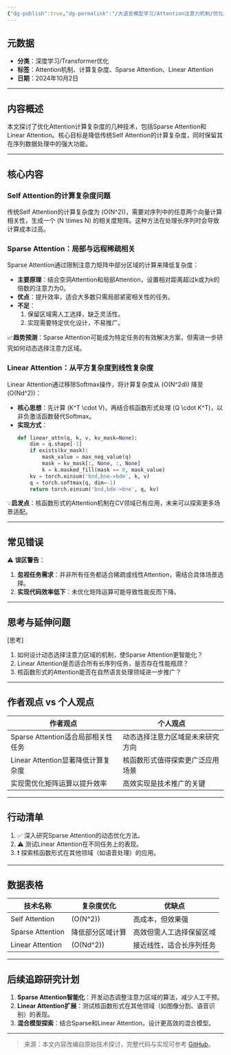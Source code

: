 ```yaml
---
{"dg-publish":true,"dg-permalink":"/大语言模型学习/Attention注意力机制/优化Attention计算复杂度的技术探讨","dg-home":false,"dg-description":"在此输入笔记的描述","dg-hide":false,"dg-hide-title":false,"dg-show-backlinks":true,"dg-show-local-graph":true,"dg-show-inline-title":true,"dg-pinned":false,"dg-passphrase":"在此输入访问密码","dg-enable-mathjax":false,"dg-enable-mermaid":false,"dg-enable-uml":false,"dg-note-icon":0,"dg-enable-dataview":false,"tags":["NLP"],"permalink":"/大语言模型学习/Attention注意力机制/优化Attention计算复杂度的技术探讨/","dgShowBacklinks":true,"dgShowLocalGraph":true,"dgShowInlineTitle":true,"dgPassFrontmatter":true,"noteIcon":0,"created":"2025-04-03T22:46:39.319+08:00","updated":"2025-04-12T12:54:23.644+08:00"}
---
```




## 元数据
- **分类**：深度学习/Transformer优化
- **标签**：Attention机制、计算复杂度、Sparse Attention、Linear Attention
- **日期**：2024年10月2日  

---



## 内容概述
本文探讨了优化Attention计算复杂度的几种技术，包括Sparse Attention和Linear Attention。核心目标是降低传统Self Attention的计算复杂度，同时保留其在序列数据处理中的强大功能。

---



## 核心内容

### Self Attention的计算复杂度问题
传统Self Attention的计算复杂度为 \(O(N^2)\)，需要对序列中的任意两个向量计算相关性，生成一个 \(N \times N\) 的相关度矩阵。这种方法在处理长序列时会导致计算成本过高。


### Sparse Attention：局部与远程稀疏相关
Sparse Attention通过限制注意力矩阵中部分区域的计算来降低复杂度：
- **主要原理**：结合空洞Attention和局部Attention，设置相对距离超过k或为k的倍数的注意力为0。
- **优点**：提升效率，适合大多数只需局部紧密相关性的任务。
- **不足**：
  1. 保留区域需人工选择，缺乏灵活性。
  2. 实现需要特定优化设计，不易推广。

📈**趋势预测**：Sparse Attention可能成为特定任务的有效解决方案，但需进一步研究如何动态选择注意力区域。


### Linear Attention：从平方复杂度到线性复杂度
Linear Attention通过移除Softmax操作，将计算复杂度从 \(O(N^2d)\) 降至 \(O(Nd^2)\)：
- **核心思想**：先计算 \(K^T \cdot V\)，再结合核函数形式处理 \(Q \cdot K^T\)，以非负激活函数替代Softmax。
- **实现方式**：
  ```python
  def linear_attn(q, k, v, kv_mask=None):
      dim = q.shape[-1]
      if exists(kv_mask):
          mask_value = max_neg_value(q)
          mask = kv_mask[:, None, :, None]
          k = k.masked_fill(mask == 0, mask_value)
      kv = torch.einsum('bnd,bne->bde', k, v)
      q = torch.softmax(q, dim=-1)
      return torch.einsum('bnd,bde->bne', q, kv)
  ```

💡**启发点**：核函数形式的Attention机制在CV领域已有应用，未来可以探索更多场景适配。

---



## 常见错误
⚠️ **误区警告**：
1. **忽视任务需求**：并非所有任务都适合稀疏或线性Attention，需结合具体场景选择。
2. **实现代码效率低下**：未优化矩阵运算可能导致性能反而下降。

---



## 思考与延伸问题
[思考]  
1. 如何设计动态选择注意力区域的机制，使Sparse Attention更智能化？
2. Linear Attention是否适合所有长序列任务，是否存在性能瓶颈？
3. 核函数形式的Attention能否在自然语言处理领域进一步推广？

---



## 作者观点 vs 个人观点
| **作者观点**                          | **个人观点**                           |
|---------------------------------------|----------------------------------------|
| Sparse Attention适合局部相关性任务    | 动态选择注意力区域是未来研究方向       |
| Linear Attention显著降低计算复杂度    | 核函数形式值得探索更广泛应用场景       |
| 实现需优化矩阵运算以提升效率          | 高效实现是技术推广的关键               |

---



## 行动清单
1. ✅ 深入研究Sparse Attention的动态优化方法。
2. ⚠️ 测试Linear Attention在不同任务上的表现。
3. ❗️ 探索核函数形式在其他领域（如语音处理）的应用。

---



## 数据表格
| 技术名称         | 复杂度优化       | 优缺点                          |
|------------------|------------------|---------------------------------|
| Self Attention   | \(O(N^2)\)       | 高成本，但效果强                |
| Sparse Attention | 降低部分区域计算 | 高效但需人工选择保留区域         |
| Linear Attention | \(O(Nd^2)\)      | 接近线性，适合长序列任务         |

---



## 后续追踪研究计划
1. **Sparse Attention智能化**：开发动态调整注意力区域的算法，减少人工干预。
2. **Linear Attention扩展**：测试核函数形式在其他领域（如图像分割、语音识别）的表现。
3. **混合模型探索**：结合Sparse和Linear Attention，设计更高效的混合模型。

---

> 来源：本文内容改编自原始技术探讨，完整代码与实现可参考 [GitHub](https://github.com/lucidrains/linear-attention-transformer)。
